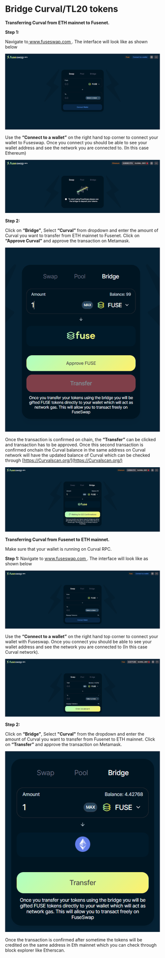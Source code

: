 # Bridge Curval/TL20 tokens

**Transferring Curval from ETH mainnet to Fusenet.**

**Step 1:**

Navigate to[ www.fuseswap.com ](https://fuseswap.com/). The interface will look like as shown below

![](../.gitbook/assets/0%20%286%29.png)

Use the **“Connect to a wallet”** on the right hand top corner to connect your wallet to Fuseswap. Once you connect you should be able to see your wallet address and see the network you are connected to. \(In this case Ethereum\)

![](../.gitbook/assets/1%20%289%29.png)

**Step 2:**

Click on **“Bridge”**, Select **“Curval”** from dropdown and enter the amount of Curval you want to transfer from ETH mainnet to Fusenet. Click on **“Approve Curval”** and approve the transaction on Metamask.

![](../.gitbook/assets/2%20%289%29.png)

Once the transaction is confirmed on chain, the **“Transfer”** can be clicked and transaction has to be approved. Once this second transaction is confirmed onchain the Curval balance in the same address on Curval network will have the updated balance of Curval which can be checked through [https://Curvalscan.org/](https://Curvalscan.org/)

![](../.gitbook/assets/3%20%288%29.png)

**Transferring Curval from Fusenet to ETH mainnet.**

Make sure that your wallet is running on Curval RPC.

**Step 1:** Navigate to [www.fuseswap.com ](https://fuseswap.com/). The interface will look like as shown below

![](../.gitbook/assets/4%20%289%29.png)

Use the **“Connect to a wallet”** on the right hand top corner to connect your wallet with Fuseswap. Once you connect you should be able to see your wallet address and see the network you are connected to \(In this case Curval network\).

![](../.gitbook/assets/5%20%286%29.png)

**Step 2:**

Click on **“Bridge”**, Select **"Curval"** from the dropdown and enter the amount of Curval you want to transfer from Fusenet to ETH mainnet. Click on **“Transfer”** and approve the transaction on Metamask.

![](../.gitbook/assets/6%20%287%29.png)

Once the transaction is confirmed after sometime the tokens will be credited on the same address in Eth mainnet which you can check through block explorer like Etherscan.
